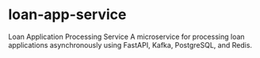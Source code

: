 # loan-app-service
Loan Application Processing Service  A microservice for processing loan applications asynchronously using FastAPI, Kafka, PostgreSQL, and Redis.
